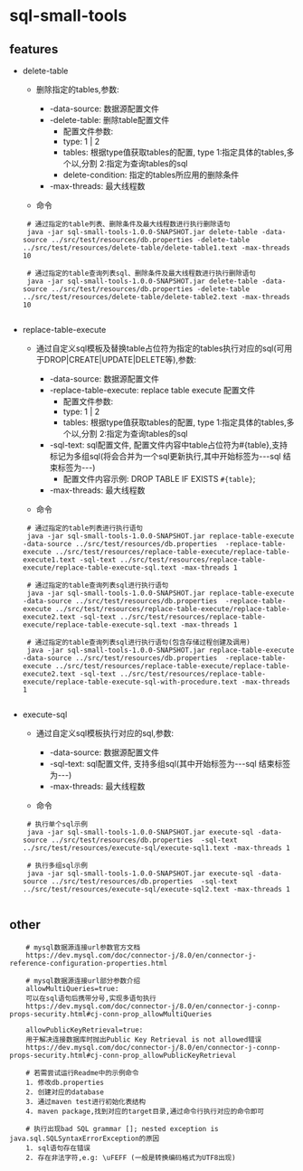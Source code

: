 # sql-small-tools

## features

+ delete-table 

  - 删除指定的tables,参数:
    - -data-source: 数据源配置文件
    - -delete-table: 删除table配置文件
        - 配置文件参数:
        - type: 1 | 2
        - tables: 根据type值获取tables的配置, type 1:指定具体的tables,多个以,分割 2:指定为查询tables的sql
        - delete-condition: 指定的tables所应用的删除条件
    - -max-threads: 最大线程数
  
  - 命令
  ``` 
   # 通过指定的table列表、删除条件及最大线程数进行执行删除语句
   java -jar sql-small-tools-1.0.0-SNAPSHOT.jar delete-table -data-source ../src/test/resources/db.properties -delete-table ../src/test/resources/delete-table/delete-table1.text -max-threads 10
  
   # 通过指定的table查询列表sql、删除条件及最大线程数进行执行删除语句
   java -jar sql-small-tools-1.0.0-SNAPSHOT.jar delete-table -data-source ../src/test/resources/db.properties -delete-table ../src/test/resources/delete-table/delete-table2.text -max-threads 10
          
  ``` 
  
+ replace-table-execute

  - 通过自定义sql模板及替换table占位符为指定的tables执行对应的sql(可用于DROP|CREATE|UPDATE|DELETE等),参数:
    - -data-source: 数据源配置文件
    - -replace-table-execute: replace table execute 配置文件
        - 配置文件参数:
        - type: 1 | 2
        - tables: 根据type值获取tables的配置, type 1:指定具体的tables,多个以,分割 2:指定为查询tables的sql
    - -sql-text: sql配置文件, 配置文件内容中table占位符为#{table},支持标记为多组sql(将会合并为一个sql更新执行,其中开始标签为---sql 结束标签为---)
      - 配置文件内容示例:  DROP TABLE IF EXISTS `#{table}`;
    - -max-threads: 最大线程数
  
  - 命令
  ``` 
   # 通过指定的table列表进行执行语句
   java -jar sql-small-tools-1.0.0-SNAPSHOT.jar replace-table-execute -data-source ../src/test/resources/db.properties  -replace-table-execute ../src/test/resources/replace-table-execute/replace-table-execute1.text -sql-text ../src/test/resources/replace-table-execute/replace-table-execute-sql.text -max-threads 1
  
   # 通过指定的table查询列表sql进行执行语句
   java -jar sql-small-tools-1.0.0-SNAPSHOT.jar replace-table-execute -data-source ../src/test/resources/db.properties  -replace-table-execute ../src/test/resources/replace-table-execute/replace-table-execute2.text -sql-text ../src/test/resources/replace-table-execute/replace-table-execute-sql.text -max-threads 1
         
   # 通过指定的table查询列表sql进行执行语句(包含存储过程创建及调用)
   java -jar sql-small-tools-1.0.0-SNAPSHOT.jar replace-table-execute -data-source ../src/test/resources/db.properties  -replace-table-execute ../src/test/resources/replace-table-execute/replace-table-execute2.text -sql-text ../src/test/resources/replace-table-execute/replace-table-execute-sql-with-procedure.text -max-threads 1
          
  ``` 

+ execute-sql

  - 通过自定义sql模板执行对应的sql,参数:
    - -data-source: 数据源配置文件
    - -sql-text: sql配置文件, 支持多组sql(其中开始标签为---sql 结束标签为---)
    - -max-threads: 最大线程数
  
  - 命令
  ``` 
   # 执行单个sql示例
   java -jar sql-small-tools-1.0.0-SNAPSHOT.jar execute-sql -data-source ../src/test/resources/db.properties  -sql-text ../src/test/resources/execute-sql/execute-sql1.text -max-threads 1
  
   # 执行多组sql示例
   java -jar sql-small-tools-1.0.0-SNAPSHOT.jar execute-sql -data-source ../src/test/resources/db.properties  -sql-text ../src/test/resources/execute-sql/execute-sql2.text -max-threads 1
     
  ``` 

## other
```
    # mysql数据源连接url参数官方文档
    https://dev.mysql.com/doc/connector-j/8.0/en/connector-j-reference-configuration-properties.html

    # mysql数据源连接url部分参数介绍
    allowMultiQueries=true:
    可以在sql语句后携带分号,实现多语句执行
    https://dev.mysql.com/doc/connector-j/8.0/en/connector-j-connp-props-security.html#cj-conn-prop_allowMultiQueries

    allowPublicKeyRetrieval=true:
    用于解决连接数据库时抛出Public Key Retrieval is not allowed错误
    https://dev.mysql.com/doc/connector-j/8.0/en/connector-j-connp-props-security.html#cj-conn-prop_allowPublicKeyRetrieval

    # 若需尝试运行Readme中的示例命令
    1. 修改db.properties 
    2. 创建对应的database 
    3. 通过maven test进行初始化表结构
    4. maven package,找到对应的target目录,通过命令行执行对应的命令即可
 
    # 执行出现bad SQL grammar []; nested exception is java.sql.SQLSyntaxErrorException的原因
    1. sql语句存在错误
    2. 存在非法字符,e.g: \uFEFF (一般是转换编码格式为UTF8出现)

``` 